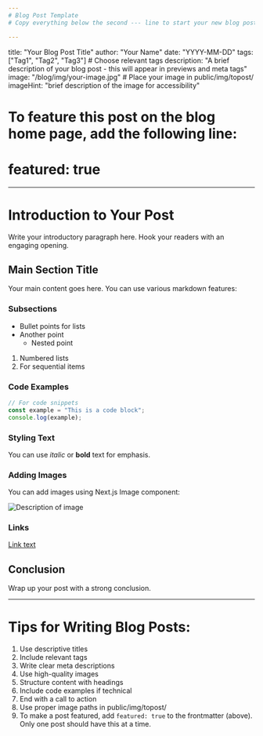 ```yaml
---
# Blog Post Template
# Copy everything below the second --- line to start your new blog post

---
```

title: "Your Blog Post Title"
author: "Your Name"
date: "YYYY-MM-DD"
tags: ["Tag1", "Tag2", "Tag3"] # Choose relevant tags
description: "A brief description of your blog post - this will appear in previews and meta tags"
image: "/blog/img/your-image.jpg" # Place your image in public/img/topost/
imageHint: "brief description of the image for accessibility"
# To feature this post on the blog home page, add the following line:
# featured: true
---

# Introduction to Your Post

Write your introductory paragraph here. Hook your readers with an engaging opening.

## Main Section Title

Your main content goes here. You can use various markdown features:

### Subsections

- Bullet points for lists
- Another point
  - Nested point

1. Numbered lists
2. For sequential items

### Code Examples

```javascript
// For code snippets
const example = "This is a code block";
console.log(example);
```

### Styling Text

You can use *italic* or **bold** text for emphasis.

### Adding Images

You can add images using Next.js Image component:

<Image
  src="/blog/img/your-image.jpg"
  alt="Description of image"
  width={1200}
  height={600}
  className="rounded-lg mb-8 w-full object-cover"
  priority
/>

### Links

[Link text](https://example.com)

## Conclusion

Wrap up your post with a strong conclusion.

---
# Tips for Writing Blog Posts:
1. Use descriptive titles
2. Include relevant tags
3. Write clear meta descriptions
4. Use high-quality images
5. Structure content with headings
6. Include code examples if technical
7. End with a call to action
8. Use proper image paths in public/img/topost/
9. To make a post featured, add `featured: true` to the frontmatter (above). Only one post should have this at a time.
